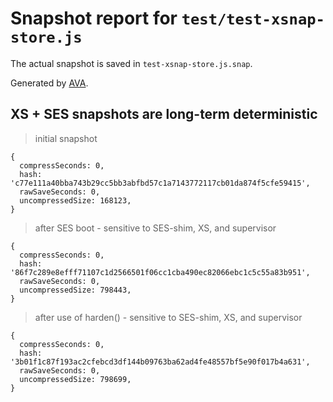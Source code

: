 # Snapshot report for `test/test-xsnap-store.js`

The actual snapshot is saved in `test-xsnap-store.js.snap`.

Generated by [AVA](https://avajs.dev).

## XS + SES snapshots are long-term deterministic

> initial snapshot

    {
      compressSeconds: 0,
      hash: 'c77e111a40bba743b29cc5bb3abfbd57c1a7143772117cb01da874f5cfe59415',
      rawSaveSeconds: 0,
      uncompressedSize: 168123,
    }

> after SES boot - sensitive to SES-shim, XS, and supervisor

    {
      compressSeconds: 0,
      hash: '86f7c289e8efff71107c1d2566501f06cc1cba490ec82066ebc1c5c55a83b951',
      rawSaveSeconds: 0,
      uncompressedSize: 798443,
    }

> after use of harden() - sensitive to SES-shim, XS, and supervisor

    {
      compressSeconds: 0,
      hash: '3b01f1c87f193ac2cfebcd3df144b09763ba62ad4fe48557bf5e90f017b4a631',
      rawSaveSeconds: 0,
      uncompressedSize: 798699,
    }
